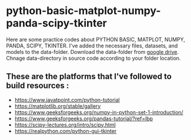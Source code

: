 # python-basic-matplot-numpy-panda-scipy-tkinter

Here are some practice codes about PYTHON BASIC, MATPLOT, NUMPY, PANDA, SCIPY, TKINTER. 
I've added the necessary files, datasets, and models to the data-folder.
Download the data-folder from [google drive](https://drive.google.com/file/d/1iLzKOxKpJ305jUhma49uauDGWNQJz9In/view?usp=sharing). 
Chnage data-directory in source code according to your folder location.

## These are the platforms that I've followed to build resources :

- https://www.javatpoint.com/python-tutorial
- https://matplotlib.org/stable/gallery
- https://www.geeksforgeeks.org/numpy-in-python-set-1-introduction/
- https://www.geeksforgeeks.org/pandas-tutorial/?ref=lbp
- https://scipy-lectures.org/intro/scipy.html
- https://realpython.com/python-gui-tkinter